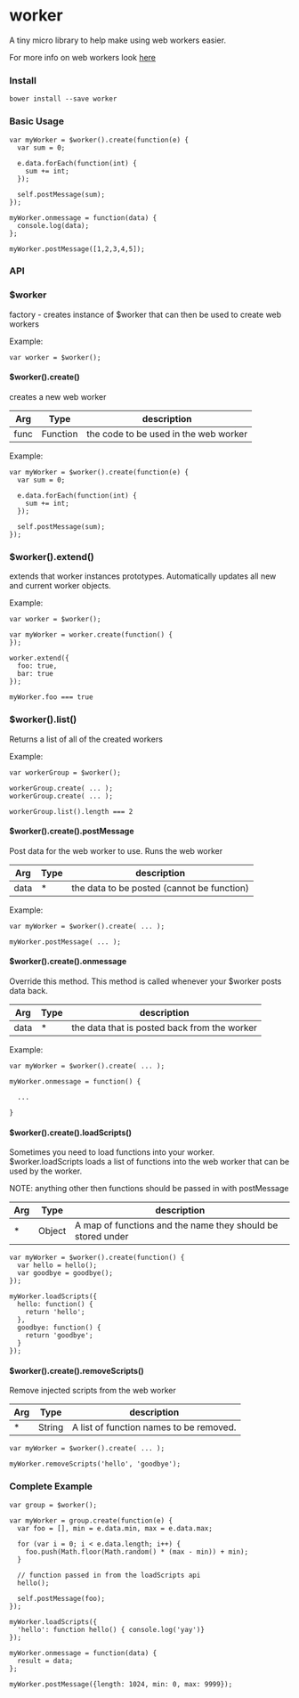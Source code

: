 # worker

A tiny micro library to help make using web workers easier.

For more info on web workers look [here](https://developer.mozilla.org/en-US/docs/Web/API/Web_Workers_API/Using_web_workers)

### Install

```
bower install --save worker
```

### Basic Usage

```JS
var myWorker = $worker().create(function(e) {
  var sum = 0;
  
  e.data.forEach(function(int) {
    sum += int;
  });
  
  self.postMessage(sum);
});

myWorker.onmessage = function(data) {
  console.log(data);
};

myWorker.postMessage([1,2,3,4,5]);
```

### API

### $worker
factory - creates instance of $worker that can then be used to create web workers

Example:
```JS
var worker = $worker();
```

#### $worker().create()
creates a new web worker

| Arg     | Type    | description |
| --------|---------|-------|
| func  | Function   | the code to be used in the web worker    |

Example:
```JS
var myWorker = $worker().create(function(e) {
  var sum = 0;
  
  e.data.forEach(function(int) {
    sum += int;
  });
  
  self.postMessage(sum);
});
```

### $worker().extend()
extends that worker instances prototypes. Automatically updates all new and current worker objects.

Example:
```JS
var worker = $worker();

var myWorker = worker.create(function() {
});

worker.extend({
  foo: true,
  bar: true
});

myWorker.foo === true
```

### $worker().list()
Returns a list of all of the created workers

Example:
```JS
var workerGroup = $worker();

workerGroup.create( ... );
workerGroup.create( ... );

workerGroup.list().length === 2
```

#### $worker().create().postMessage
Post data for the web worker to use. Runs the web worker

| Arg     | Type    | description |
| --------|---------|-------|
| data  | * | the data to be posted (cannot be function)  |

Example:
```JS
var myWorker = $worker().create( ... );

myWorker.postMessage( ... );
```

#### $worker().create().onmessage
Override this method. This method is called whenever your $worker posts data back.

| Arg     | Type    | description |
| --------|---------|-------|
| data  | * | the data that is posted back from the worker|

Example:
```JS
var myWorker = $worker().create( ... );

myWorker.onmessage = function() {

  ...

}
```

#### $worker().create().loadScripts()
Sometimes you need to load functions into your worker. $worker.loadScripts loads a list of functions into the web worker that can be used by the worker. 

NOTE: anything other then functions should be passed in with postMessage 

| Arg     | Type    | description |
| --------|---------|-------|
| *  | Object | A map of functions and the name they should be stored under  |

```JS
var myWorker = $worker().create(function() {
  var hello = hello();
  var goodbye = goodbye();
});

myWorker.loadScripts({
  hello: function() {
    return 'hello';
  }, 
  goodbye: function() {
    return 'goodbye';
  }
});
```

#### $worker().create().removeScripts()
Remove injected scripts from the web worker

| Arg     | Type    | description |
| --------|---------|-------|
| *  | String | A list of function names to be removed.  |

```JS
var myWorker = $worker().create( ... );

myWorker.removeScripts('hello', 'goodbye');
```


### Complete Example
```JS
var group = $worker();

var myWorker = group.create(function(e) {
  var foo = [], min = e.data.min, max = e.data.max;
  
  for (var i = 0; i < e.data.length; i++) {
    foo.push(Math.floor(Math.random() * (max - min)) + min);
  }
  
  // function passed in from the loadScripts api
  hello();

  self.postMessage(foo);
});

myWorker.loadScripts({
  'hello': function hello() { console.log('yay')}
});

myWorker.onmessage = function(data) {
  result = data;
};

myWorker.postMessage({length: 1024, min: 0, max: 9999});
```



